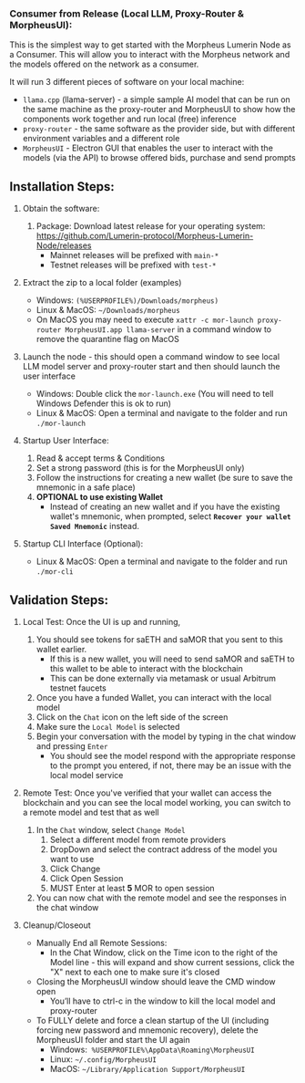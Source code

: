### Consumer from Release (Local LLM, Proxy-Router & MorpheusUI): 

This is the simplest way to get started with the Morpheus Lumerin Node as a Consumer.  This will allow you to interact with the Morpheus network and the models offered on the network as a consumer.

It will run 3 different pieces of software on your local machine:
* `llama.cpp` (llama-server) - a simple sample AI model that can be run on the same machine as the proxy-router and MorpheusUI to show how the components work together and run local (free) inference
* `proxy-router` - the same software as the provider side, but with different environment variables and a different role
* `MorpheusUI` - Electron GUI that enables the user to interact with the models (via the API) to browse offered bids, purchase and send prompts

## Installation Steps:
1. Obtain the software: 
    1. Package: Download latest release for your operating system: https://github.com/Lumerin-protocol/Morpheus-Lumerin-Node/releases
        * Mainnet releases will be prefixed with `main-*`
        * Testnet releases will be prefixed with `test-*` 

1. Extract the zip to a local folder (examples)
    * Windows: `(%USERPROFILE%)/Downloads/morpheus)` 
    * Linux & MacOS: `~/Downloads/morpheus`
    * On MacOS you may need to execute `xattr -c mor-launch proxy-router MorpheusUI.app llama-server` in a command window to remove the quarantine flag on MacOS

1. Launch the node - this should open a command window to see local LLM model server and proxy-router start and then should launch the user interface  
    * Windows: Double click the `mor-launch.exe` (You will need to tell Windows Defender this is ok to run) 
    * Linux & MacOS: Open a terminal and navigate to the folder and run `./mor-launch`

1. Startup User Interface: 
    1. Read & accept terms & Conditions 
    1. Set a strong password (this is for the MorpheusUI only)
    1. Follow the instructions for creating a new wallet (be sure to save the mnemonic in a safe place)
    1. **OPTIONAL to use existing Wallet** 
        - Instead of creating an new wallet and if you have the existing wallet's mnemonic, when prompted, select **`Recover your wallet Saved Mnemonic`** instead.

5. Startup CLI Interface (Optional): 
    * Linux & MacOS: Open a terminal and navigate to the folder and run `./mor-cli`

## Validation Steps:
1. Local Test: Once the UI is up and running,
    1. You should see tokens for saETH and saMOR that you sent to this wallet earlier. 
        * If this is a new wallet, you will need to send saMOR and saETH to this wallet to be able to interact with the blockchain 
        * This can be done externally via metamask or usual Arbitrum testnet faucets
    1. Once you have a funded Wallet, you can interact with the local model
    1. Click on the `Chat` icon on the left side of the screen
    1. Make sure the `Local Model` is selected
    1. Begin your conversation with the model by typing in the chat window and pressing `Enter`
        * You should see the model respond with the appropriate response to the prompt you entered, if not, there may be an issue with the local model service

1. Remote Test: Once you've verified that your wallet can access the blockchain and you can see the local model working, you can switch to a remote model and test that as well
    1. In the `Chat` window, select `Change Model `
        1. Select a different model from remote providers
        1. DropDown and select the contract address of the model you want to use 
        1. Click Change 
        1. Click Open Session 
        1. MUST Enter at least **5** MOR to open session 
    1. You can now chat with the remote model and see the responses in the chat window 

1. Cleanup/Closeout 
    * Manually End all Remote Sessions: 
        * In the Chat Window, click on the Time icon to the right of the Model line - this will expand and show current sessions, click the "X" next to each one to make sure it's closed 
    * Closing the MorpheusUI window should leave the CMD window open
        * You’ll have to ctrl-c in the window to kill the local model and proxy-router
    * To FULLY delete and force a clean startup of the UI (including forcing new password and mnemonic recovery), delete the MorpheusUI folder and start the UI again
        * Windows:  `%USERPROFILE%\AppData\Roaming\MorpheusUI`
        * Linux: `~/.config/MorpheusUI`
        * MacOS: `~/Library/Application Support/MorpheusUI`
